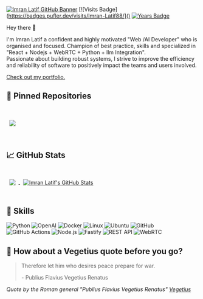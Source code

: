 [![Imran Latif GitHub Banner](./assets/GitHubheader.png)](https://Imran-Latif88.github.io/portfolio/)
[![Visits Badge](https://badges.pufler.dev/visits/Imran-Latif88/]()
[![Years Badge](https://badges.pufler.dev/years/Imran-Latif88)]()

Hey there 👋

I'm Imran Latif a confident and highly motivated "Web /AI Developer" who is organised and focused. Champion of best practice, skills and specialized in "React + Nodejs + WebRTC + Python + llm Integration". 
<br>
Passionate about building robust systems, I strive to improve the efficiency and reliability of software to positively impact the teams and users involved.

<a href="https:">Check out my portfolio.</a>

## 📌 Pinned Repositories

<br>

<a href="">
  <img align="center" style="margin:1rem 0.5rem" src="https://github-readme-stats.vercel.app/api/pin/?username=imranlatif0345&repo=SonarQube&title_color=ffffff&text_color=c9cacc&icon_color=4AB197&bg_color=1A2B34" />
</a>



<br>
<br>

## &#x1f4c8; GitHub Stats

<br>

<a href="https://github.com/Imran-Latif88">
  <img align="center" style="margin:0.5rem" src="https://github-readme-stats.vercel.app/api/top-langs/?username=Imran-Latif88&hide=html,css&title_color=ffffff&text_color=c9cacc&icon_color=4AB197&bg_color=1A2B34" />
</a>

<a href="https://github.com/Imran-Latif88">
  <img align="center" style="margin:0.5rem" src="https://github-readme-stats.vercel.app/api?username=Imran-latif88359&show_icons=true&line_height=27&count_private=true&title_color=ffffff&text_color=c9cacc&icon_color=4AB097&bg_color=1A2B34" alt="Imran Latif's GitHub Stats" />
</a>

<br>
<br>

## 💼 Skills
<img alt="Python" src="https://img.shields.io/badge/Python-3776AB?style=for-the-badge&logo=python&logoColor=white" />
<img alt="OpenAI" src="https://img.shields.io/badge/OpenAI-412991?style=for-the-badge&logo=openai&logoColor=white" />
<img alt="Docker" src="https://img.shields.io/badge/docker-d0d0d0?style=for-the-badge&logo=docker&logoColor=#0db7ed"/>
<img alt="Linux" src="https://img.shields.io/badge/Linux-FCC624?style=for-the-badge&logo=linux&logoColor=black">
<img alt="Ubuntu" src="https://img.shields.io/badge/Ubuntu-E95420?style=for-the-badge&logo=ubuntu&logoColor=white" />
<img alt="GitHub" src="https://img.shields.io/badge/github-%23121011.svg?style=for-the-badge&logo=github&logoColor=white"/>
<img alt="GitHub Actions" src="https://img.shields.io/badge/github-d0d0d0?style=for-the-badge&logo=github-actions&logoColor=blue"/>
<img alt="Node.js" src="https://img.shields.io/badge/Node.js-339933?style=for-the-badge&logo=node.js&logoColor=white" />
<img alt="Fastify" src="https://img.shields.io/badge/Fastify-000000?style=for-the-badge&logo=fastify&logoColor=white" />
<img alt="REST API" src="https://img.shields.io/badge/REST API-005571?style=for-the-badge&logo=rest&logoColor=white" />
<img alt="WebRTC" src="https://img.shields.io/badge/WebRTC-333333?style=for-the-badge&logo=webrtc&logoColor=white" />


<br>

## 📣 How about a Vegetius quote before you go?

> Therefore let him who desires peace prepare for war.
>
> <p>- Publius Flavius Vegetius Renatus</p>

_Quote by the Roman general "Publius Flavius Vegetius Renatus" [Vegetius](https://www.amazon.com/RE-MILITARI-VEGETIUS-Complete-Official/dp/1697849075/)_

<br>
